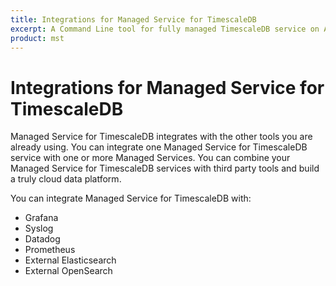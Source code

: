 ```yaml
---
title: Integrations for Managed Service for TimescaleDB
excerpt: A Command Line tool for fully managed TimescaleDB service on AWS, Azure, or GCP.
product: mst
---
```


# Integrations for Managed Service for TimescaleDB

Managed Service for TimescaleDB integrates with the other tools you are already
using. You can integrate one Managed Service for TimescaleDB service with one or
more Managed Services. You can combine your Managed Service for TimescaleDB
services with third party tools and build a truly cloud data platform.

You can integrate Managed Service for TimescaleDB with:

*   Grafana
*   Syslog
*   Datadog
*   Prometheus
*   External Elasticsearch
*   External OpenSearch
